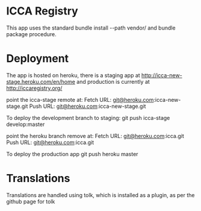# ICCA Registry
This app uses the standard bundle install --path vendor/ and bundle
package procedure.

# Deployment
The app is hosted on heroku, there is a staging app at http://icca-new-stage.heroku.com/en/home and production is currently at http://iccaregistry.org/

point the icca-stage remote at:
  Fetch URL: git@heroku.com:icca-new-stage.git
  Push  URL: git@heroku.com:icca-new-stage.git

To deploy the development branch to staging:
  git push icca-stage develop:master

point the heroku branch remove at:
  Fetch URL: git@heroku.com:icca.git
  Push  URL: git@heroku.com:icca.git

To deploy the production app
 git push heroku master

# Translations
Translations are handled using tolk, which is installed as a plugin, as per the github page for tolk


